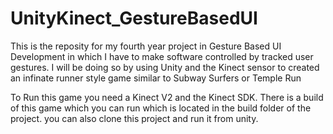 # UnityKinect_GestureBasedUI

This is the reposity for my fourth year project in Gesture Based UI Development in which I have to make software controlled by tracked user gestures. I will be doing so by using Unity and the Kinect sensor to created an infinate runner style game similar to Subway Surfers or Temple Run

To Run this game you need a Kinect V2 and the Kinect SDK. There is a build of this game which you can run which is located in the build folder of the project. you can also clone this project and run it from unity.

